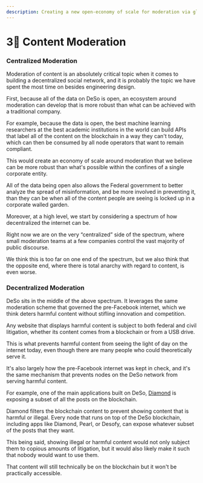 ```yaml
---
description: Creating a new open-economy of scale for moderation via global participation
---
```


# 3⃣ Content Moderation

### Centralized Moderation[​](https://deso-docs.vercel.app/docs/blockchain/content-moderation#centralized-moderation) <a href="#centralized-moderation" id="centralized-moderation"></a>

Moderation of content is an absolutely critical topic when it comes to building a decentralized social network, and it is probably the topic we have spent the most time on besides engineering design.

First, because all of the data on DeSo is open, an ecosystem around moderation can develop that is more robust than what can be achieved with a traditional company.

For example, because the data is open, the best machine learning researchers at the best academic institutions in the world can build APIs that label all of the content on the blockchain in a way they can't today, which can then be consumed by all node operators that want to remain compliant.

This would create an economy of scale around moderation that we believe can be more robust than what's possible within the confines of a single corporate entity.

All of the data being open also allows the Federal government to better analyze the spread of misinformation, and be more involved in preventing it, than they can be when all of the content people are seeing is locked up in a corporate walled garden.

Moreover, at a high level, we start by considering a spectrum of how decentralized the internet can be.

Right now we are on the very “centralized” side of the spectrum, where small moderation teams at a few companies control the vast majority of public discourse.

We think this is too far on one end of the spectrum, but we also think that the opposite end, where there is total anarchy with regard to content, is even worse.

### Decentralized Moderation[​](https://deso-docs.vercel.app/docs/blockchain/content-moderation#decentralized-moderation) <a href="#decentralized-moderation" id="decentralized-moderation"></a>

DeSo sits in the middle of the above spectrum. It leverages the same moderation scheme that governed the pre-Facebook internet, which we think deters harmful content without stifling innovation and competition.

Any website that displays harmful content is subject to both federal and civil litigation, whether its content comes from a blockchain or from a USB drive.

This is what prevents harmful content from seeing the light of day on the internet today, even though there are many people who could theoretically serve it.

It's also largely how the pre-Facebook internet was kept in check, and it's the same mechanism that prevents nodes on the DeSo network from serving harmful content.

For example, one of the main applications built on DeSo, [Diamond](https://diamondapp.com/) is exposing a subset of all the posts on the blockchain.

Diamond filters the blockchain content to prevent showing content that is harmful or illegal. Every node that runs on top of the DeSo blockchain, including apps like Diamond, Pearl, or Desofy, can expose whatever subset of the posts that they want.

This being said, showing illegal or harmful content would not only subject them to copious amounts of litigation, but it would also likely make it such that nobody would want to use them.

That content will still technically be on the blockchain but it won't be practically accessible.
